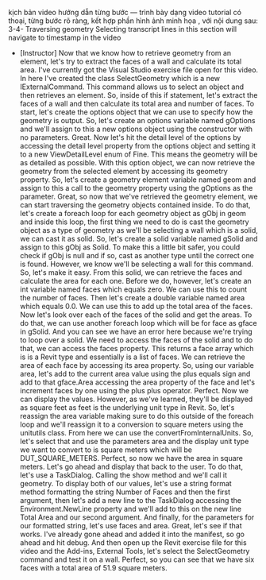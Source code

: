 kịch bản video hướng dẫn từng bước — trình bày dạng video tutorial có thoại, từng bước rõ ràng, kết hợp phần hình ảnh minh họa , với nội dung sau: 
3-4-
Traversing geometry
Selecting transcript lines in this section will navigate to timestamp in the video
- [Instructor] Now that we know how to retrieve geometry from an element, let's try to extract the faces of a wall and calculate its total area. I've currently got the Visual Studio exercise file open for this video. In here I've created the class SelectGeometry which is a new IExternalCommand. This command allows us to select an object and then retrieves an element. So, inside of this if statement, let's extract the faces of a wall and then calculate its total area and number of faces. To start, let's create the options object that we can use to specify how the geometry is output. So, let's create an options variable named gOptions and we'll assign to this a new options object using the constructor with no parameters. Great. Now let's hit the detail level of the options by accessing the detail level property from the options object and setting it to a new ViewDetailLevel enum of Fine. This means the geometry will be as detailed as possible. With this option object, we can now retrieve the geometry from the selected element by accessing its geometry property. So, let's create a geometry element variable named geom and assign to this a call to the geometry property using the gOptions as the parameter. Great, so now that we've retrieved the geometry element, we can start traversing the geometry objects contained inside. To do that, let's create a foreach loop for each geometry object as gObj in geom and inside this loop, the first thing we need to do is cast the geometry object as a type of geometry as we'll be selecting a wall which is a solid, we can cast it as solid. So, let's create a solid variable named gSolid and assign to this gObj as Solid. To make this a little bit safer, you could check if gObj is null and if so, cast as another type until the correct one is found. However, we know we'll be selecting a wall for this command. So, let's make it easy. From this solid, we can retrieve the faces and calculate the area for each one. Before we do, however, let's create an int variable named faces which equals zero. We can use this to count the number of faces. Then let's create a double variable named area which equals 0.0. We can use this to add up the total area of the faces. Now let's look over each of the faces of the solid and get the areas. To do that, we can use another foreach loop which will be for face as gface in gSolid. And you can see we have an error here because we're trying to loop over a solid. We need to access the faces of the solid and to do that, we can access the faces property. This returns a face array which is is a Revit type and essentially is a list of faces. We can retrieve the area of each face by accessing its area property. So, using our variable area, let's add to the current area value using the plus equals sign and add to that gface.Area accessing the area property of the face and let's increment faces by one using the plus plus operator. Perfect. Now we can display the values. However, as we've learned, they'll be displayed as square feet as feet is the underlying unit type in Revit. So, let's reassign the area variable making sure to do this outside of the foreach loop and we'll reassign it to a conversion to square meters using the unitutils class. From here we can use the convertFromInternalUnits. So, let's select that and use the parameters area and the display unit type we want to convert to is square meters which will be DUT_SQUARE_METERS. Perfect, so now we have the area in square meters. Let's go ahead and display that back to the user. To do that, let's use a TaskDialog. Calling the show method and we'll call it geometry. To display both of our values, let's use a string format method formatting the string Number of Faces and then the first argument, then let's add a new line to the TaskDialog accessing the Environment.NewLine property and we'll add to this on the new line Total Area and our second argument. And finally, for the parameters for our formatted string, let's use faces and area. Great, let's see if that works. I've already gone ahead and added it into the manifest, so go ahead and hit debug. And then open up the Revit exercise file for this video and the Add-ins, External Tools, let's select the SelectGeometry command and test it on a wall. Perfect, so you can see that we have six faces with a total area of 51.9 square meters.